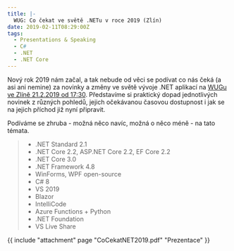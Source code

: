 ```yaml
---
title: |-
  WUG: Co čekat ve světě .NETu v roce 2019 (Zlín)
date: 2019-02-11T08:29:00Z
tags:
  - Presentations & Speaking
  - C#
  - .NET
  - .NET Core
---
```

Nový rok 2019 nám začal, a tak nebude od věci se podívat co nás čeká (a asi ani nemine) za novinky a změny ve světě vývoje .NET aplikací na [WUGu ve Zlíně 21.2.2019 od 17:30][1]. Představíme si praktický dopad jednotlivých novinek z různých pohledů, jejich očekávanou časovou dostupnost i jak se na jejich příchod již nyní připravit.

<!-- excerpt -->

Podíváme se zhruba - možná něco navíc, možná o něco méně - na tato témata.

> * .NET Standard 2.1
> * .NET Core 2.2, ASP.NET Core 2.2, EF Core 2.2
> * .NET Core 3.0
> * .NET Framework 4.8
> * WinForms, WPF open-source
> * C# 8
> * VS 2019
> * Blazor
> * IntelliCode
> * Azure Functions + Python
> * .NET Foundation
> * VS Live Share

{{ include "attachment" page "CoCekatNET2019.pdf" "Prezentace" }}

[1]: https://wug.cz/zlin/akce/1129-Co-cekat-ve-svete-NETu-v-roce-2019